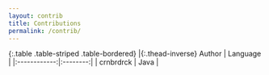 ```yaml
---
layout: contrib
title: Contributions
permalink: /contrib/
---
```


{:.table .table-striped .table-bordered}
|{:.thead-inverse}    Author    | Language |
|:------------:|:--------:|
|  crnbrdrck   |   Java   |
